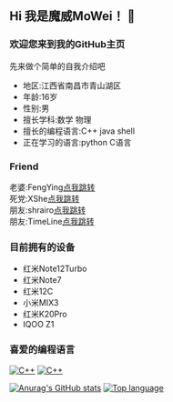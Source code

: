 ## Hi 我是魔威MoWei！ 👋
### 欢迎您来到我的GitHub主页
先来做个简单的自我介绍吧
- 地区:江西省南昌市青山湖区
- 年龄:16岁
- 性别:男
- 擅长学科:数学 物理
- 擅长的编程语言:C++ java shell 
- 正在学习的语言:python C语言
### Friend
老婆:FengYing[点我跳转](https://github.com/FengYing1314) <br>
死党:XShe[点我跳转](https://github.com/XShePlus) <br>
朋友:shrairo[点我跳转](https://github.com/shrairo) <br>
朋友:TimeLine[点我跳转](https://github.com/Nep-Timeline) <br>
### 目前拥有的设备
- 红米Note12Turbo
- 红米Note7
- 红米12C
- 小米MIX3
- 红米K20Pro
- IQOO Z1
### 喜爱的编程语言
[![C++](https://img.shields.io/badge/language-C++-%23f34b7d.svg?style=plastic)](https://en.wikipedia.org/wiki/C++) [![C++](https://img.shields.io/badge/language-shell-0078d7.svg?style=plastic)](https://en.wikipedia.org/wiki/shell) 

[![Anurag's GitHub stats](https://github-readme-stats.vercel.app/api?username=MoWei-2077)](https://github.com/anuraghazra/github-readme-stats)
[![Top language](https://github-readme-stats.vercel.app/api/top-langs?username=MoWei-2077&bg_color=30,e96443,904e95&title_color=fff&text_color=fff&count_private=true&hide_border=true)](https://github.com/anuraghazra/github-readme-stats)
